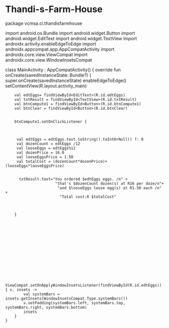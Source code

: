 # Thandi-s-Farm-House

package vcmsa.ci.thandisfarmhouse

import android.os.Bundle
import android.widget.Button
import android.widget.EditText
import android.widget.TextView
import androidx.activity.enableEdgeToEdge
import androidx.appcompat.app.AppCompatActivity
import androidx.core.view.ViewCompat
import androidx.core.view.WindowInsetsCompat

class MainActivity : AppCompatActivity() {
    override fun onCreate(savedInstanceState: Bundle?) {
        super.onCreate(savedInstanceState)
        enableEdgeToEdge()
        setContentView(R.layout.activity_main)


        val edtEggs= findViewById<EditText>(R.id.edtEggs)
        val txtResult = findViewById<TextView>(R.id.txtResult)
        val btnCompute1 = findViewById<Button>(R.id.btnCompute1)
        val btnClear = findViewById<Button>(R.id.btnClear)


        btnCompute1.setOnClickListener {



         val edtEggs = edtEggs.text.toString().toIntOrNull() ?: 0
         val dozenCount = edtEggs /12
         val looseEggs = edtEggs%12
         val dozenPrice = 16.0
         val looseEggsPrice = 1.50
         val totalCost = (dozenCount*dozenPrice)+(looseEggs*looseEggsPrice)


          txtResult.text="You ordered $edtEggs eggs. /n" +
                          "that's $dozenCount dozen(s) at R16 per doze/n"+
                           "and $looseEggs loose egg(s) at R1.50 each /n" +
                            "Total cost:R $totalCost"



        }














        ViewCompat.setOnApplyWindowInsetsListener(findViewById(R.id.edtEggs)) { v, insets ->
            val systemBars = insets.getInsets(WindowInsetsCompat.Type.systemBars())
            v.setPadding(systemBars.left, systemBars.top, systemBars.right, systemBars.bottom)
            insets
        }
    }

